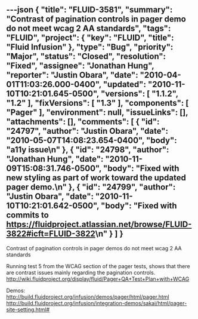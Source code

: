 ---json
{
  "title": "FLUID-3581",
  "summary": "Contrast of pagination controls in pager demo do not meet wcag 2 AA standards",
  "tags": "FLUID",
  "project": {
    "key": "FLUID",
    "title": "Fluid Infusion"
  },
  "type": "Bug",
  "priority": "Major",
  "status": "Closed",
  "resolution": "Fixed",
  "assignee": "Jonathan Hung",
  "reporter": "Justin Obara",
  "date": "2010-04-01T11:03:26.000-0400",
  "updated": "2010-11-10T10:21:01.645-0500",
  "versions": [
    "1.1.2",
    "1.2"
  ],
  "fixVersions": [
    "1.3"
  ],
  "components": [
    "Pager"
  ],
  "environment": null,
  "issueLinks": [],
  "attachments": [],
  "comments": [
    {
      "id": "24797",
      "author": "Justin Obara",
      "date": "2010-05-07T14:08:23.654-0400",
      "body": "a11y issue\n"
    },
    {
      "id": "24798",
      "author": "Jonathan Hung",
      "date": "2010-11-09T15:08:31.746-0500",
      "body": "Fixed with new styling as part of work toward the updated pager demo.\n"
    },
    {
      "id": "24799",
      "author": "Justin Obara",
      "date": "2010-11-10T10:21:01.642-0500",
      "body": "Fixed with commits to <https://fluidproject.atlassian.net/browse/FLUID-3822#icft=FLUID-3822>\n"
    }
  ]
}
---
Contrast of pagination controls in pager demos do not meet wcag 2 AA standards

Running test 5 from the WCAG section of the pager tests, shows that there are contrast issues mainly regarding the pagination controls.\
<http://wiki.fluidproject.org/display/fluid/Pager+QA+Test+Plan+with+WCAG>

Demos:\
<http://build.fluidproject.org/infusion/demos/pager/html/pager.html>\
<http://build.fluidproject.org/infusion/integration-demos/sakai/html/pager-site-setting.html#>

        
